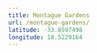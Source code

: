 ```yaml
---
title: Montague Gardens
url: /montague-gardens/
latitude: -33.8597498
longitude: 18.5229164
---
```

